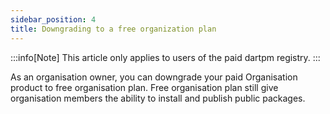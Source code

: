 ```yaml
---
sidebar_position: 4
title: Downgrading to a free organization plan
---
```


:::info[Note]
This article only applies to users of the paid dartpm registry.
:::

As an organisation owner, you can downgrade your paid Organisation product to free organisation plan. Free organisation plan still give organisation members the ability to install and publish public packages.


